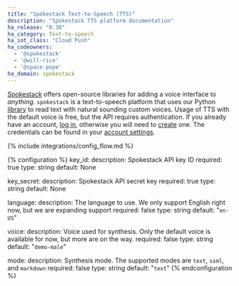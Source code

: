 ```yaml
---
title: "Spokestack Text-to-Speech (TTS)"
description: "Spokestack TTS platform documentation"
ha_release: "0.38"
ha_category: Text-to-speech
ha_iot_class: "Cloud Push"
ha_codeowners:
  - '@spokestack'
  - '@will-rice'
  - '@space-pope'
ha_domain: spokestack
---
```


[Spokestack](https://www.spokestack.io/) offers open-source libraries for adding a voice interface to _anything_. `spokestack` is a text-to-speech platform that uses our Python [library](https://github.com/spokestack/spokestack-python) to read text with natural sounding custom voices. Usage of TTS with the default voice is free, but the API requires authentication. If you already have an account, [log in](https://www.spokestack.io/login), otherwise you will need to [create](https://www.spokestack.io/create) one. The credentials can be found in your [account settings](https://www.spokestack.io/account/settings).

{% include integrations/config_flow.md %}

{% configuration %}
key_id:
  description: Spokestack API key ID
  required: true
  type: string
  default: None

key_secret:
  description: Spokestack API secret key
  required: true
  type: string
  default: None

language:
  description: The language to use. We only support English right now, but we are expanding support
  required: false
  type: string
  default: "`en-US`"

voice:
  description: Voice used for synthesis. Only the default voice is available for now, but more are on the way.
  required: false
  type: string
  default: "`demo-male`"

mode:
  description: Synthesis mode. The supported modes are `text`, `ssml`, and `markdown`
  required: false
  type: string
  default: "`text`"
{% endconfiguration %}
